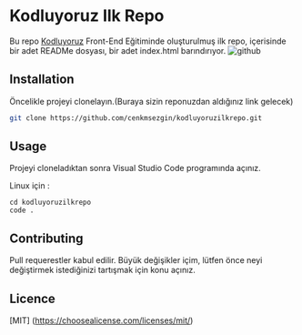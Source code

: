 # Kodluyoruz Ilk Repo

Bu repo [Kodluyoruz](https://kodluyoruz.org) Front-End Eğitiminde oluşturulmuş ilk repo, içerisinde bir adet READMe dosyası, bir adet index.html barındırıyor.
![github]()
## Installation

Öncelikle projeyi clonelayın.(Buraya sizin reponuzdan aldığınız link gelecek)

```bash
git clone https://github.com/cenkmsezgin/kodluyoruzilkrepo.git
```

## Usage

Projeyi cloneladıktan sonra Visual Studio Code programında açınız.

Linux için :

```linux
cd kodluyoruzilkrepo
code .
```

## Contributing

Pull requerestler kabul edilir. Büyük değişikler içim, lütfen önce neyi değiştirmek istediğinizi tartışmak için konu açınız.

## Licence

[MIT] (https://choosealicense.com/licenses/mit/)